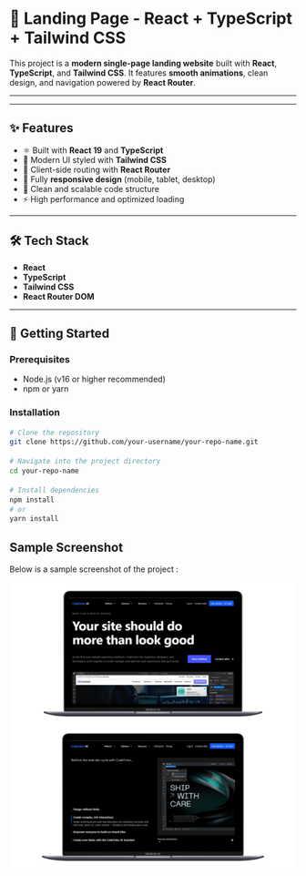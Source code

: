 # 🚀 Landing Page - React + TypeScript + Tailwind CSS

This project is a **modern single-page landing website** built with **React**, **TypeScript**, and **Tailwind CSS**. It features **smooth animations**, clean design, and navigation powered by **React Router**.

---



---

## ✨ Features

- ⚛️ Built with **React 19** and **TypeScript**
- 🎨 Modern UI styled with **Tailwind CSS**
- 🧭 Client-side routing with **React Router**
- 📱 Fully **responsive design** (mobile, tablet, desktop)
- 🧼 Clean and scalable code structure
- ⚡ High performance and optimized loading

---

## 🛠️ Tech Stack

- **React**
- **TypeScript**
- **Tailwind CSS**
- **React Router DOM**

---

## 🚀 Getting Started

### Prerequisites

- Node.js (v16 or higher recommended)
- npm or yarn

### Installation

```bash
# Clone the repository
git clone https://github.com/your-username/your-repo-name.git

# Navigate into the project directory
cd your-repo-name

# Install dependencies
npm install
# or
yarn install

```


## Sample Screenshot
Below is a sample screenshot of the project :

![project](./Public/assets/project.jpg)

